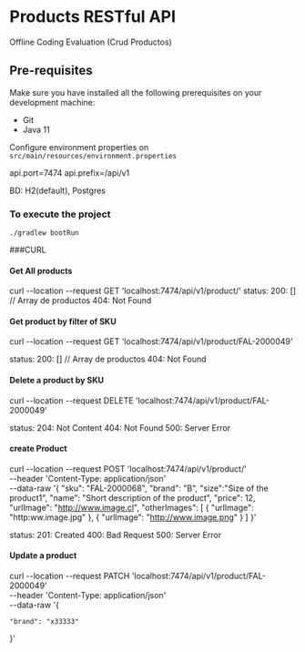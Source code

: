 # Products RESTful API
Offline Coding Evaluation (Crud Productos)

## Pre-requisites
Make sure you have installed all the following prerequisites on your development machine:
* Git
* Java 11

Configure environment properties on `src/main/resources/environment.properties`

api.port=7474
api.prefix=/api/v1

BD: H2(default), Postgres
 

### To execute the project
```
./gradlew bootRun
```

###CURL

#### Get All products

curl --location --request GET 'localhost:7474/api/v1/product/'
status:
200: [] // Array de productos
404: Not Found

#### Get product by filter of SKU
curl --location --request GET 'localhost:7474/api/v1/product/FAL-2000049'

status:
200: [] // Array de productos
404: Not Found

#### Delete a product by SKU

curl --location --request DELETE 'localhost:7474/api/v1/product/FAL-2000049'

status:
204: Not Content
404: Not Found
500: Server Error

#### create Product

curl --location --request POST 'localhost:7474/api/v1/product/' \
--header 'Content-Type: application/json' \
--data-raw '{
"sku": "FAL-2000068",
"brand": "B",
"size":"Size of the product1",
"name": "Short description of the product",
"price": 12,
"urlImage": "http://www.image.cl",
"otherImages": [
{
"urlImage": "http:ww.image.jpg"
},
{
"urlImage": "http://www.image.png"
}
]
}'

status:
201: Created 
400: Bad Request 
500: Server Error

#### Update a product
curl --location --request PATCH 'localhost:7474/api/v1/product/FAL-2000049' \
--header 'Content-Type: application/json' \
--data-raw '{

    "brand": "x33333"

}'
